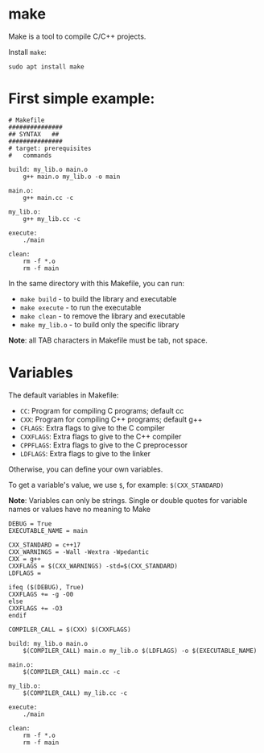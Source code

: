 # make
Make is a tool to compile C/C++ projects.

Install `make`:
```
sudo apt install make
```

# First simple example:
```make
# Makefile
###############
## SYNTAX   ##
###############
# target: prerequisites
#	commands

build: my_lib.o main.o
	g++ main.o my_lib.o -o main

main.o:
	g++ main.cc -c

my_lib.o:
	g++ my_lib.cc -c

execute:
	./main

clean:
	rm -f *.o
	rm -f main
```
In the same directory with this Makefile, you can run:
- `make build`    - to build the library and executable
- `make execute`  - to run the executable
- `make clean`    - to remove the library and executable
- `make my_lib.o` - to build only the specific library

__Note__: all TAB characters in Makefile must be tab, not space.

# Variables
The default variables in Makefile:
- `CC`: Program for compiling C programs; default cc
- `CXX`: Program for compiling C++ programs; default g++
- `CFLAGS`: Extra flags to give to the C compiler
- `CXXFLAGS`: Extra flags to give to the C++ compiler
- `CPPFLAGS`: Extra flags to give to the C preprocessor
- `LDFLAGS`: Extra flags to give to the linker

Otherwise, you can define your own variables.

To get a variable's value, we use `$`, for example: `$(CXX_STANDARD)`

__Note__: Variables can only be strings. Single or double quotes for variable names or values have no meaning to Make
```make
DEBUG = True
EXECUTABLE_NAME = main

CXX_STANDARD = c++17
CXX_WARNINGS = -Wall -Wextra -Wpedantic
CXX = g++
CXXFLAGS = $(CXX_WARNINGS) -std=$(CXX_STANDARD)
LDFLAGS =

ifeq ($(DEBUG), True)
CXXFLAGS += -g -O0
else
CXXFLAGS += -O3
endif

COMPILER_CALL = $(CXX) $(CXXFLAGS)

build: my_lib.o main.o
	$(COMPILER_CALL) main.o my_lib.o $(LDFLAGS) -o $(EXECUTABLE_NAME)

main.o:
	$(COMPILER_CALL) main.cc -c

my_lib.o:
	$(COMPILER_CALL) my_lib.cc -c

execute:
	./main

clean:
	rm -f *.o
	rm -f main
```

